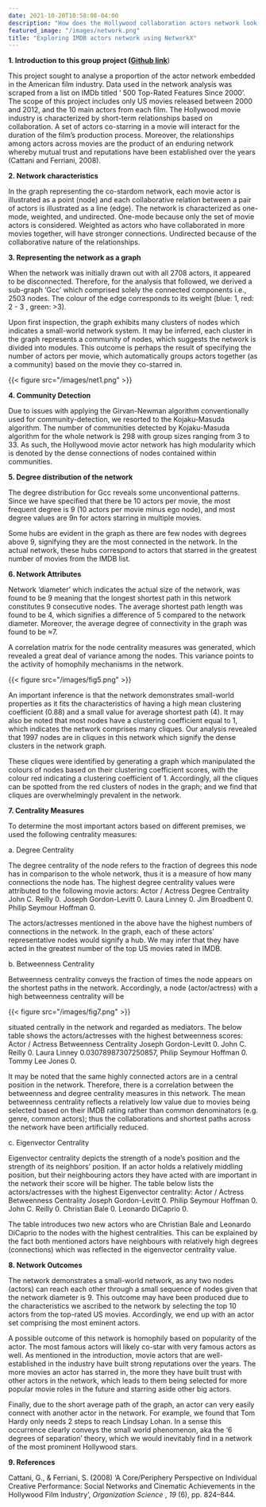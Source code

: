 ```yaml
---
date: 2021-10-20T10:58:08-04:00
description: "How does the Hollywood collaboration actors network look like? Are there any central nodes, bridge ties, influencers? What is the degree distibution / centrality and other parameters of the network? Any communities present?"
featured_image: "/images/network.png"
title: "Exploring IMDB actors network using NetworkX" 
---
```

**1. Introduction to this group project ([Github link](https://github.com/sinkov/IMDB-actors-network-scrape)**)

This project sought to analyse a proportion of the actor network embedded in the American
film industry. Data used in the network analysis was scraped from a list on IMDb titled ‘ 500
Top-Rated Features Since 2000’. The scope of this project includes only US movies released
between 2000 and 2012, and the 10 main actors from each film. The Hollywood movie
industry is characterized by short-term relationships based on collaboration. A set of actors
co-starring in a movie will interact for the duration of the film’s production process.
Moreover, the relationships among actors across movies are the product of an enduring
network whereby mutual trust and reputations have been established over the years (Cattani
and Ferriani, 2008).

**2. Network characteristics**

In the graph representing the co-stardom network, each movie actor is illustrated as a point
(node) and each collaborative relation between a pair of actors is illustrated as a line (edge).
The network is characterized as one-mode, weighted, and undirected. One-mode because
only the set of movie actors is considered. Weighted as actors who have collaborated in more
movies together, will have stronger connections. Undirected because of the collaborative
nature of the relationships.

**3. Representing the network as a graph**

When the network was initially drawn out with all 2708 actors, it appeared to be
disconnected. Therefore, for the analysis that followed, we derived a sub-graph ‘Gcc’ which
comprised solely the connected components i.e., 2503 nodes. The colour of the edge
corresponds to its weight (blue: 1, red: 2 - 3 , green: >3).

Upon first inspection, the graph exhibits many clusters of nodes which indicates a small-world
network system. It may be inferred, each cluster in the graph represents a community of
nodes, which suggests the network is divided into modules. This outcome is perhaps the result
of specifying the number of actors per movie, which automatically groups actors together (as
a community) based on the movie they co-starred in.

{{< figure src="/images/net1.png" >}}

**4. Community Detection**

Due to issues with applying the Girvan-Newman algorithm conventionally used for
community-detection, we resorted to the Kojaku-Masuda algorithm. The number of
communities detected by Kojaku-Masuda algorithm for the whole network is 298 with group
sizes ranging from 3 to 33. As such, the Hollywood movie actor network has high modularity
which is denoted by the dense connections of nodes contained within communities.

**5. Degree distribution of the network**

The degree distribution for Gcc reveals some unconventional patterns. Since we have
specified that there be 10 actors per movie, the most frequent degree is 9 (10 actors per
movie minus ego node), and most degree values are 9n for actors starring in multiple movies.

Some hubs are evident in the graph as there are few nodes with degrees above 9, signifying
they are the most connected in the network. In the actual network, these hubs correspond to
actors that starred in the greatest number of movies from the IMDB list.


**6. Network Attributes**

Network ‘diameter’ which indicates the actual size of the network, was found to be 9 meaning
that the longest shortest path in this network constitutes 9 consecutive nodes. The average
shortest path length was found to be 4, which signifies a difference of 5 compared to the
network diameter. Moreover, the average degree of connectivity in the graph was found to
be ≈7.

A correlation matrix for the node centrality measures was generated, which revealed a great
deal of variance among the nodes. This variance points to the activity of homophily
mechanisms in the network.

{{< figure src="/images/fig5.png" >}}

An important inference is that the network demonstrates small-world properties as it fits the
characteristics of having a high mean clustering coefficient (0.88) and a small value for
average shortest path (4). It may also be noted that most nodes have a clustering coefficient
equal to 1, which indicates the network comprises many cliques. Our analysis revealed that
1997 nodes are in cliques in this network which signify the dense clusters in the network
graph.


These cliques were identified by generating a graph which manipulated the colours of nodes
based on their clustering coefficient scores, with the colour red indicating a clustering
coefficient of 1. Accordingly, all the cliques can be spotted from the red clusters of nodes in
the graph; and we find that cliques are overwhelmingly prevalent in the network.

**7. Centrality Measures**

To determine the most important actors based on different premises, we used the following
centrality measures:

a. Degree Centrality

The degree centrality of the node refers to the fraction of degrees this node has in comparison
to the whole network, thus it is a measure of how many connections the node has. The highest
degree centrality values were attributed to the following movie actors:
Actor / Actress Degree Centrality
John C. Reilly 0.
Joseph Gordon-Levitt 0.
Laura Linney 0.
Jim Broadbent 0.
Philip Seymour Hoffman 0.

The actors/actresses mentioned in the above have the highest numbers of connections in the
network. In the graph, each of these actors’ representative nodes would signify a hub. We
may infer that they have acted in the greatest number of the top US movies rated in IMDB.

b. Betweenness Centrality

Betweenness centrality conveys the fraction of times the node appears on the shortest paths
in the network. Accordingly, a node (actor/actress) with a high betweenness centrality will be

{{< figure src="/images/fig7.png" >}}


situated centrally in the network and regarded as mediators. The below table shows the
actors/actresses with the highest betweenness scores:
Actor / Actress Betweenness Centrality
Joseph Gordon-Levitt 0.
John C. Reilly 0.
Laura Linney 0.03078987307250857,
Philip Seymour Hoffman 0.
Tommy Lee Jones 0.

It may be noted that the same highly connected actors are in a central position in the network.
Therefore, there is a correlation between the betweenness and degree centrality measures
in this network. The mean betweenness centrality reflects a relatively low value due to movies
being selected based on their IMDB rating rather than common denominators (e.g. genre,
common actors); thus the collaborations and shortest paths across the network have been
artificially reduced.

c. Eigenvector Centrality

Eigenvector centrality depicts the strength of a node’s position and the strength of its
neighbors’ position. If an actor holds a relatively middling position, but their neighbouring
actors they have acted with are important in the network their score will be higher. The table
below lists the actors/actresses with the highest Eigenvector centrality:
Actor / Actress Betweenness Centrality
Joseph Gordon-Levitt 0.
Philip Seymour Hoffman 0.
John C. Reilly 0.
Christian Bale 0.
Leonardo DiCaprio 0.

The table introduces two new actors who are Christian Bale and Leonardo DiCaprio to the
nodes with the highest centralities. This can be explained by the fact both mentioned actors
have neighbours with relatively high degrees (connections) which was reflected in the
eigenvector centrality value.

**8. Network Outcomes**

The network demonstrates a small-world network, as any two nodes (actors) can reach each
other through a small sequence of nodes given that the network diameter is 9. This outcome
may have been produced due to the characteristics we ascribed to the network by selecting
the top 10 actors from the top-rated US movies. Accordingly, we end up with an actor set
comprising the most eminent actors.

A possible outcome of this network is homophily based on popularity of the actor. The most
famous actors will likely co-star with very famous actors as well. As mentioned in the
introduction, movie actors that are well-established in the industry have built strong
reputations over the years. The more movies an actor has starred in, the more they have built
trust with other actors in the network, which leads to them being selected for more popular
movie roles in the future and starring aside other big actors.


Finally, due to the short average path of the graph, an actor can very easily connect with
another actor in the network. For example, we found that Tom Hardy only needs 2 steps to
reach Lindsay Lohan. In a sense this occurrence clearly conveys the small world phenomenon,
aka the ‘6 degrees of separation’ theory, which we would inevitably find in a network of the
most prominent Hollywood stars.

**9. References**

Cattani, G., & Ferriani, S. (2008) ‘A Core/Periphery Perspective on Individual Creative
Performance: Social Networks and Cinematic Achievements in the Hollywood Film Industry’,
_Organization Science_ , _19_ (6), pp. 824–844.
